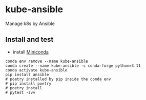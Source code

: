 # kube-ansible
Manage k8s by Ansible

## Install and test

* install [Miniconda](https://docs.conda.io/en/latest/miniconda.html)

```shell
conda env remove --name kube-ansible
conda create --name kube-ansible -c conda-forge python=3.11
conda activate kube-ansible
pip install ansible
# poetry installed by pip inside the conda env
# pip install poetry
# poetry install
# pytest -svv
```

